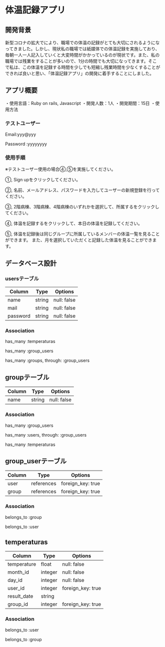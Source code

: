 # 体温記録アプリ

## 開発背景
新型コロナの拡大でにより、職場での体温の記録がとても大切にされるようになってきました。しかし、現状私の職場では紙媒体での体温記録を実施しており、毎朝一人一人記入していくと大変時間がかかっているのが現状です。また、私の職場では残業をすることが多いので、1分の時間でも大切になってきます。そこで私は、この体温を記録する時間を少しでも短縮し残業時間を少なくすることができれば良いと思い、「体温記録アプリ」の開発に着手することにしました。


## アプリ概要
・使用言語：Ruby on rails, Javascript
・開発人数：1人
・開発期間：15日
・使用方法

### テストユーザー
Email:yyy@yyy  

Password :yyyyyyyy

### 使用手順
※テストユーザー使用の場合④,⑤を実施してください。

①, Sign upをクリックしてください。

②, 名前、メールアドレス、パスワードを入力してユーザーの新規登録を行ってください。

③, 2階病棟、3階病棟、4階病棟のいずれかを選択して、所属するをクリックしてください。

④, 体温を記録するをクリックして、本日の体温を記録してください。

⑤, 体温を記録後は同じグループに所属しているメンバーの体温一覧を見ることができます。
また、月を選択していただくと記録した体温を見ることができます。

## データベース設計

### usersテーブル
|Column|Type|Options|
|------|----|-------|
|name|string|null: false|
|mail|string|null: false|
|password|string|null: false|

### Association
has_many :temperaturas  

has_many :group_users


has_many :groups, through: :group_users

## groupテーブル
|Column|Type|Options|
|------|----|-------|
|name|string|null: false|

### Association
has_many :group_users

has_many :users, through: :group_users

has_many :temperaturas

## group_userテーブル
|Column|Type|Options|
|------|----|-------|
|user|references|foreign_key: true|
|group|references|foreign_key: true|

### Association
belongs_to :group

belongs_to :user

## temperaturas
|Column|Type|Options|
|------|----|-------|
|temperature|float|null: false|
|month_id|integer|null: false|
|day_id|integer|null: false|
|user_id|integer|foreign_key: true|
|result_date|string||
|group_id|integer|foreign_key: true|

### Association
belongs_to :user

belongs_to :group